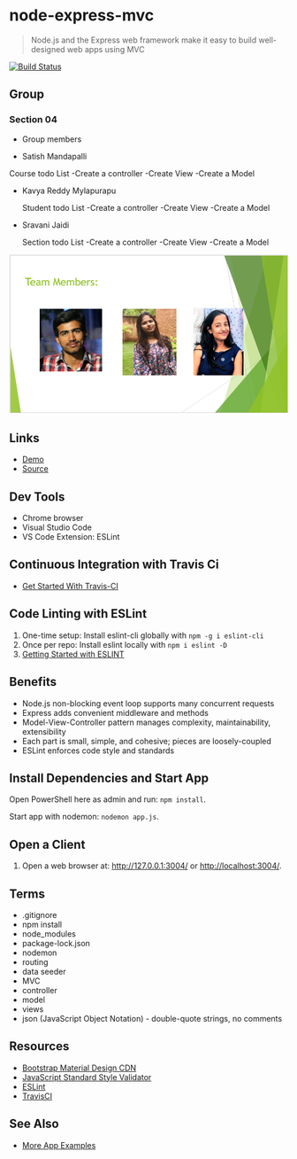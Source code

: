 # node-express-mvc

> Node.js and the Express web framework make it easy to build well-designed web apps using MVC

[![Build Status](https://travis-ci.org/denisecase/node-express-mvc.svg?branch=master)](https://travis-ci.org/denisecase/node-express-mvc)
## Group
### Section 04
- Group members 

* Satish Mandapalli

 Course
todo List
-Create a controller
-Create View
-Create a Model

      
* Kavya Reddy Mylapurapu

  Student
todo List
-Create a controller
-Create View
-Create a Model

* Sravani Jaidi
 
  Section
todo List
-Create a controller
-Create View
-Create a Model

![TeamSlide](Capture.PNG)

## Links

- [Demo](https://denisecase.github.io/node-express-mvc/)
- [Source](https://github.com/mandapallisatish64/mvc-app)

## Dev Tools

- Chrome browser
- Visual Studio Code
- VS Code Extension: ESLint

## Continuous Integration with Travis Ci

- [Get Started With Travis-CI](https://docs.travis-ci.com/user/tutorial/)

## Code Linting with ESLint

1. One-time setup: Install eslint-cli globally with `npm -g i eslint-cli`
1. Once per repo: Install eslint locally with `npm i eslint -D`
1. [Getting Started with ESLINT](https://eslint.org/docs/user-guide/getting-started)

## Benefits

- Node.js non-blocking event loop supports many concurrent requests
- Express adds convenient middleware and methods
- Model-View-Controller pattern manages complexity, maintainability, extensibility
- Each part is small, simple, and cohesive; pieces are loosely-coupled
- ESLint enforces code style and standards

## Install Dependencies and Start App

Open PowerShell here as admin and run: `npm install`.

Start app with nodemon: `nodemon app.js`.

## Open a Client

1. Open a web browser at: <http://127.0.0.1:3004/> or <http://localhost:3004/>.

## Terms

- .gitignore
- npm install
- node_modules
- package-lock.json
- nodemon
- routing
- data seeder
- MVC
- controller
- model
- views
- json (JavaScript Object Notation) - double-quote strings, no comments

## Resources

- [Bootstrap Material Design CDN](https://mdbootstrap.com/md-bootstrap-cdn/)
- [JavaScript Standard Style Validator](https://standardjs.com/demo.html)
- [ESLint](https://eslint.org/)
- [TravisCI](https://travis-ci.org/)

## See Also

- [More App Examples](https://profcase.github.io/web-apps-list/)


